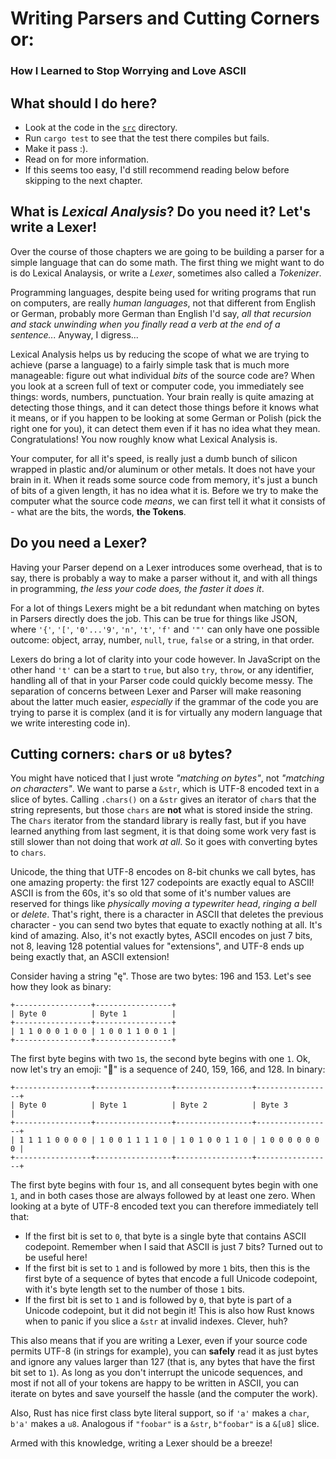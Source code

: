 # Writing Parsers and Cutting Corners or:

### How I Learned to Stop Worrying and Love ASCII

## What should I do here?

* Look at the code in the [`src`](src) directory.
* Run `cargo test` to see that the test there compiles but fails.
* Make it pass :).
* Read on for more information.
* If this seems too easy, I'd still recommend reading below before skipping to the next chapter.

## What is *Lexical Analysis*? Do you need it? Let's write a Lexer!

Over the course of those chapters we are going to be building a parser for a simple language that can do some math. The first thing we might want to do is do Lexical Analaysis, or write a *Lexer*, sometimes also called a *Tokenizer*.

Programming languages, despite being used for writing programs that run on computers, are really *human languages*, not that different from English or German, probably more German than English I'd say, *all that recursion and stack unwinding when you finally read a verb at the end of a sentence...* Anyway, I digress...

Lexical Analysis helps us by reducing the scope of what we are trying to achieve (parse a language) to a fairly simple task that is much more manageable: figure out what individual *bits* of the source code are? When you look at a screen full of text or computer code, you immediately see things: words, numbers, punctuation. Your brain really is quite amazing at detecting those things, and it can detect those things before it knows what it means, or if you happen to be looking at some German or Polish (pick the right one for you), it can detect them even if it has no idea what they mean. Congratulations! You now roughly know what Lexical Analysis is.

Your computer, for all it's speed, is really just a dumb bunch of silicon wrapped in plastic and/or aluminum or other metals. It does not have your brain in it. When it reads some source code from memory, it's just a bunch of bits of a given length, it has no idea what it is. Before we try to make the computer what the source code _means_, we can first tell it what it consists of - what are the bits, the words, **the Tokens**.

## Do you need a Lexer?

Having your Parser depend on a Lexer introduces some overhead, that is to say, there is probably a way to make a parser without it, and with all things in programming, *the less your code does, the faster it does it*.

For a lot of things Lexers might be a bit redundant when matching on bytes in Parsers directly does the job. This can be true for things like JSON, where `'{'`, `'['`, `'0'...'9'`, `'n'`, `'t'`, `'f'` and `'"'` can only have one possible outcome: object, array, number, `null`, `true`, `false` or a string, in that order.

Lexers do bring a lot of clarity into your code however. In JavaScript on the other hand `'t'` can be a start to `true`, but also `try`, `throw`, or any identifier, handling all of that in your Parser code could quickly become messy. The separation of concerns between Lexer and Parser will make reasoning about the latter much easier, *especially* if the grammar of the code you are trying to parse it is complex (and it is for virtually any modern language that we write interesting code in).

## Cutting corners: `char`s or `u8` bytes?

You might have noticed that I just wrote *"matching on bytes"*, not *"matching on characters"*. We want to parse a `&str`, which is UTF-8 encoded text in a slice of bytes. Calling `.chars()` on a `&str` gives an iterator of `char`s that the string represents, but those `chars` are **not** what is stored inside the string. The `Chars` iterator from the standard library is really fast, but if you have learned anything from last segment, it is that doing some work very fast is still slower than not doing that work *at all*. So it goes with converting bytes to `chars`.

Unicode, the thing that UTF-8 encodes on 8-bit chunks we call bytes, has one amazing property: the first 127 codepoints are exactly equal to ASCII! ASCII is from the 60s, it's so old that some of it's number values are reserved for things like *physically moving a typewriter head*, *ringing a bell* or *delete*. That's right, there is a character in ASCII that deletes the previous character - you can send two bytes that equate to exactly nothing at all. It's kind of amazing. Also, it's not exactly bytes, ASCII encodes on just 7 bits, not 8, leaving 128 potential values for "extensions", and UTF-8 ends up being exactly that, an ASCII extension!

Consider having a string "ę". Those are two bytes: 196 and 153. Let's see how they look as binary:

```
+-----------------+-----------------+
| Byte 0          | Byte 1          |
+-----------------+-----------------+
| 1 1 0 0 0 1 0 0 | 1 0 0 1 1 0 0 1 |
+-----------------+-----------------+
```

The first byte begins with two `1`s, the second byte begins with one `1`. Ok, now let's try an emoji: "🦀" is a sequence of 240, 159, 166, and 128. In binary:

```
+-----------------+-----------------+-----------------+-----------------+
| Byte 0          | Byte 1          | Byte 2          | Byte 3          |
+-----------------+-----------------+-----------------+-----------------+
| 1 1 1 1 0 0 0 0 | 1 0 0 1 1 1 1 0 | 1 0 1 0 0 1 1 0 | 1 0 0 0 0 0 0 0 |
+-----------------+-----------------+-----------------+-----------------+
```

The first byte begins with four `1`s, and all consequent bytes begin with one `1`, and in both cases those are always followed by at least one zero. When looking at a byte of UTF-8 encoded text you can therefore immediately tell that:

* If the first bit is set to `0`, that byte is a single byte that contains ASCII codepoint. Remember when I said that ASCII is just 7 bits? Turned out to be useful here!
* If the first bit is set to `1` and is followed by more `1` bits, then this is the first byte of a sequence of bytes that encode a full Unicode codepoint, with it's byte length set to the number of those `1` bits.
* If the first bit is set to `1` and is followed by `0`, that byte is part of a Unicode codepoint, but it did not begin it! This is also how Rust knows when to panic if you slice a `&str` at invalid indexes. Clever, huh?

This also means that if you are writing a Lexer, even if your source code permits UTF-8 (in strings for example), you can **safely** read it as just bytes and ignore any values larger than 127 (that is, any bytes that have the first bit set to `1`). As long as you don't interrupt the unicode sequences, and most if not all of your tokens are happy to be written in ASCII, you can iterate on bytes and save yourself the hassle (and the computer the work).

Also, Rust has nice first class byte literal support, so if `'a'` makes a `char`, `b'a'` makes a `u8`. Analogous if `"foobar"` is a `&str`, `b"foobar"` is a `&[u8]` slice.

Armed with this knowledge, writing a Lexer should be a breeze!
